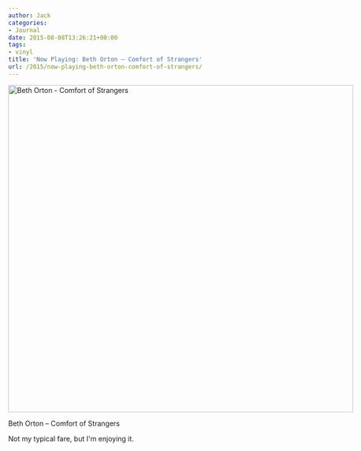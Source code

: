 ```yaml
---
author: Jack
categories:
- Journal
date: 2015-08-08T13:26:21+00:00
tags:
- vinyl
title: 'Now Playing: Beth Orton – Comfort of Strangers'
url: /2015/now-playing-beth-orton-comfort-of-strangers/
---
```


<div id="attachment_4805" style="width: 710px" class="wp-caption alignnone">
  <img class="wp-image-4805 size-large" src="/img/2015/08/20150808_Now-playing-Beth-Orton-Comfort-of-Strangers-1024x972.jpg" alt="Beth Orton - Comfort of Strangers" width="700" height="664" srcset="/img/2015/08/20150808_Now-playing-Beth-Orton-Comfort-of-Strangers-1024x972.jpg 1024w, /img/2015/08/20150808_Now-playing-Beth-Orton-Comfort-of-Strangers-300x285.jpg 300w, /img/2015/08/20150808_Now-playing-Beth-Orton-Comfort-of-Strangers-768x729.jpg 768w, /img/2015/08/20150808_Now-playing-Beth-Orton-Comfort-of-Strangers-1200x1139.jpg 1200w" sizes="(max-width: 700px) 100vw, 700px" />
  
  <p class="wp-caption-text">
    Beth Orton &#8211; Comfort of Strangers
  </p>
</div>

Not my typical fare, but I'm enjoying it.